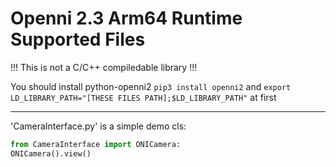 # Openni 2.3 Arm64 Runtime Supported Files

!!! This is not a C/C++ compiledable library !!!

You should install python-openni2  `pip3 install openni2` and `export LD_LIBRARY_PATH="[THESE FILES PATH];$LD_LIBRARY_PATH"` at first

---

'CameraInterface.py' is a simple demo cls:

```python
from CameraInterface import ONICamera:
ONICamera().view()
```
